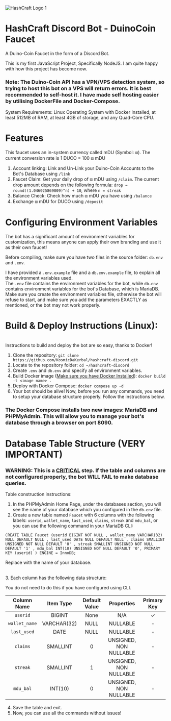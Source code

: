 ![HashCraft Logo 1](https://github.com/user-attachments/assets/d27945d5-63db-466b-adb3-2dd0ce976cbc)
# HashCraft Discord Bot - DuinoCoin Faucet
A Duino-Coin Faucet in the form of a Discord Bot.

This is my first JavaScript Project, Specifically NodeJS. I am quite happy with how this project has become now.
<br>
### Note: The Duino-Coin API has a VPN/VPS detection system, so trying to host this bot on a VPS will return errors. It is best recommended to self-host it. I have made self hosting easier by utilising DockerFile and Docker-Compose.
System Requirements: Linux Operating System with Docker Installed, at least 512MB of RAM, at least 4GB of storage, and any Quad-Core CPU.

# Features

This faucet uses an in-system currency called mDU (Symbol: ⧈). The current conversion rate is 1 DUCO = 100 ⧈ mDU
1. Account linking: Link and Un-Link your Duino-Coin Accounts to the Bot's Database using `/link`
2. Faucet Claim: Get your daily drop of ⧈ mDU using `/claim`. The current drop amount depends on the following formula: `drop = round((1.046025869009)^n) + 10`, where `n = streak`
3. Balance Check: Check how much ⧈ mDU you have using `/balance`
4. Exchange ⧈ mDU for DUCO using `/deposit`


# Configuring Environment Variables
The bot has a significant amount of environment variables for customization, this means anyone can apply their own branding and use it as their own faucet!

Before compiling, make sure you have two files in the source folder: `db.env` and `.env`.

I have provided a `.env.example` file and a `db.env.example` file, to explain all the environment variables used.<br>
The `.env` file contains the environment variables for the bot, while `db.env` contains environment variables for the bot's Database, which is MariaDB.<br>
Make sure you create the environment variables file, otherwise the bot will refuse to start, and make sure you add the parameters EXACTLY as mentioned, or the bot may not work properly.


# Build & Deploy Instructions (Linux):
<br>Instructions to build and deploy the bot are so easy, thanks to Docker!
1. Clone the repository: `git clone https://github.com/KosmicDaKerbal/hashcraft-discord.git`
2. Locate to the repository folder: `cd ~/hashcraft-discord`
3. Create `.env` and `db.env` and specify all environment variables.
4. Build Docker image ([Make sure you have Docker Installed](https://docs.docker.com/desktop/install/linux-install/)): `docker build -t <image name> .`
5. Deploy with Docker Compose: `docker compose up -d`
6. Your bot should be alive! Now, before you run any commands, you need to setup your database structure properly. Follow the instructions below.

### The Docker Compose installs two new images: MariaDB and PHPMyAdmin. This will allow you to manage your bot's database through a browser on port 8090.

# Database Table Structure (VERY IMPORTANT)
### WARNING: This is a <u>CRITICAL</u> step. If the table and columns are not configured properly, the bot WILL FAIL to make database queries.

Table construction instructions:
1. In the PHPMyAdmin Home Page, under the databases section, you will see the name of your database which you configured in the `db.env` file.
2. Create a new table named `Faucet` with 6 columns with the following labels: `userid`, `wallet_name`, `last_used`, `claims`, `streak` and `mdu_bal`, or you can use the following command in your MariaDB CLI:<br>
```
CREATE TABLE Faucet (userid BIGINT NOT NULL , wallet_name VARCHAR(32) NULL DEFAULT NULL , last_used DATE NULL DEFAULT NULL , claims SMALLINT UNSIGNED NOT NULL DEFAULT '0' , streak SMALLINT UNSIGNED NOT NULL DEFAULT '1' , mdu_bal INT(10) UNSIGNED NOT NULL DEFAULT '0', PRIMARY KEY (userid) ) ENGINE = InnoDB;
```
Replace <db-name> with the name of your database.

<br>
3. Each column has the following data structure:

You do not need to do this if you have configured using CLI.

| Column Name   | Item Type | Default Value | Properties | Primary Key |
| :---:         |     :---:   |       :---: |     :---:     |       :---:   |
| `userid`      | BIGINT      | None        | N/A     | ✓    |
| `wallet_name` | VARCHAR(32) | NULL        | NULLABLE       | -      |
| `last_used`   | DATE        | NULL        | NULLABLE       | -      |
| `claims`      | SMALLINT    | 0           | UNSIGNED, NON NULLABLE       | -      |
| `streak`      | SMALLINT    | 1           | UNSIGNED, NON NULLABLE       | -      |
| `mdu_bal`     | INT(10)     | 0           | UNSIGNED, NON NULLABLE       | -      |



4. Save the table and exit.
5. Now, you can use all the commands without issues!
